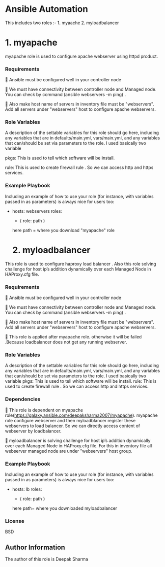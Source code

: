 # Ansible Automation 

This includes two roles :- 1. myaache 2. myloadbalancer

# 1. myapache
myapache role is used to configure apache webserver using httpd product.

### Requirements

🔆 Ansible must be configured well in your controller node

🔆 We must have connectivity between controller node and Managed node. You can check by command (ansible webservers -m ping) .

🔆 Also make host name of servers in inventory file must be "webservers". Add all servers under "webservers" host to configure apache webservers.

### Role Variables

A description of the settable variables for this role should go here, including any variables that are in defaults/main.yml, vars/main.yml, and any variables that can/should be set via parameters to the role. I used basically two variable

pkgs: This is used to tell which software will be install.

rule: This is used to create firewall rule . So we can access http and https services.

### Example Playbook
Including an example of how to use your role (for instance, with variables passed in as parameters) is always nice for users too:

- hosts: webservers
  roles:
     - { role: path }
  
  here path = where you download "myapache" role
  
  # 2. myloadbalancer
This role is used to configure haproxy load balancer . Also this role solving challenge for host ip’s addition dynamically over each Managed Node in HAProxy.cfg file.

### Requirements
🔆 Ansible must be configured well in your controller node

🔆 We must have connectivity between controller node and Managed node. You can check by command (ansible webservers -m ping) .

🔆 Also make host name of servers in inventory file must be "webservers". Add all servers under "webservers" host to configure apache webservers.

🔆 This role is applied after myapache role. otherwise it will be failed .Because loadbalancer does not get any running webserver.

### Role Variables
A description of the settable variables for this role should go here, including any variables that are in defaults/main.yml, vars/main.yml, and any variables that can/should be set via parameters to the role. I used basically two variable
pkgs: This is used to tell which software will be install.
rule: This is used to create firewall rule . So we can access http and https services.

### Dependencies

🔆 This role is dependent on myapache role(https://galaxy.ansible.com/deepaksharma2007/myapache). myapache role configure webserver and then myloadblancer register these webservers to load balancer. So we can directly access content of webserver by loadbalancer.

🔆 myloadbalancer is solving challenge for host ip’s addition dynamically over each Managed Node in HAProxy.cfg file. For this in inventory file all webserver managed node are under "webservers" host group.

### Example Playbook
Including an example of how to use your role (for instance, with variables passed in as parameters) is always nice for users too:

- hosts: lb
  roles:
     - { role: path }
     
  here path= where you downloaded myloadbalancer
### License
BSD

## Author Information
The author of this role is Deepak Sharma
